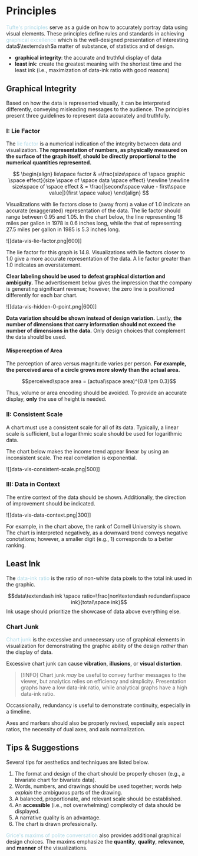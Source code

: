 # Principles

<span style = "color:lightblue">Tufte's principles</span> serve as a guide on how to accurately portray data using visual elements. These principles define rules and standards in achieving <span style = "color:lightblue">graphical excellence</span> which is the well-designed presentation of interesting data$\textemdash$a matter of substance, of statistics and of design.
- **graphical integrity**: the accurate and truthful display of data
- **least ink**: create the greatest meaning with the shortest time and the least ink (i.e., maximization of data-ink ratio with good reasons)

## Graphical Integrity

Based on how the data is represented visually, it can be interpreted differently, conveying misleading messages to the audience. The principles present three guidelines to represent data accurately and truthfully.

### I: Lie Factor
The <span style = "color:lightblue">lie factor</span> is a numerical indication of the integrity between data and visualization. **The representation of numbers, as physically measured on the surface of the graph itself, should be directly proportional to the numerical quantities represented.**

$$
\begin{align}
	lie\space factor & =\frac{size\space of \space graphic \space effect}{size \space of \space data \space effect} \newline \newline
	size\space of \space effect & = \frac{|second\space value - first\space value|}{first \space value}
\end{align}
$$

Visualizations with lie factors close to (away from) a value of $1.0$ indicate an accurate (exaggerated) representation of the data. The lie factor should range between $0.95$ and $1.05$. In the chart below, the line representing 18 miles per gallon in 1978 is 0.6 inches long, while the that of representing 27.5 miles per gallon in 1985 is 5.3 inches long.

![[data-vis-lie-factor.png|600]]

The lie factor for this graph is $14.8$. Visualizations with lie factors closer to $1.0$ give a more accurate representation of the data. A lie factor greater than $1.0$ indicates an overstatement. 

**Clear labeling should be used to defeat graphical distortion and ambiguity.** The advertisement below gives the impression that the company is generating significant revenue; however, the zero line is positioned differently for each bar chart.

![[data-vis-hidden-0-point.png|600]]

**Data variation should be shown instead of design variation.** Lastly, **the number of dimensions that carry information should not exceed the number of dimensions in the data.** Only design choices that complement the data should be used.

#### Misperception of Area
The perception of area versus magnitude varies per person. **For example, the perceived area of a circle grows more slowly than the actual area.**

$$perceived\space area = (actual\space area)^{0.8 \pm 0.3}$$

Thus, volume or area encoding should be avoided. To provide an accurate display, **only** the use of height is needed.

### II: Consistent Scale
A chart must use a consistent scale for all of its data. Typically, a linear scale is sufficient, but a logarithmic scale should be used for logarithmic data.

The chart below makes the income trend appear linear by using an inconsistent scale. The real correlation is exponential.

![[data-vis-consistent-scale.png|500]]

### III: Data in Context

The entire context of the data should be shown. Additionally, the direction of improvement should be indicated.

![[data-vis-data-context.png|300]]

For example, in the chart above, the rank of Cornell University is shown. The chart is interpreted negatively, as a downward trend conveys negative conotations; however, a smaller digit (e.g., $1$) corresponds to a better ranking.

## Least Ink
The <span style = "color:lightblue">data-ink ratio</span> is the ratio of non-white data pixels to the total ink used in the graphic.

$$data\textendash ink \space ratio=\frac{non\textendash redundant\space ink}{total\space ink}$$
Ink usage should prioritize the showcase of data above everything else.

### Chart Junk
<span style = "color:lightblue">Chart junk</span> is the excessive and unnecessary use of graphical elements in visualization for demonstrating the graphic ability of the design *rather* than the display of data.

Excessive chart junk can cause **vibration**, **illusions**, or **visual distortion**.

> [!INFO]
> Chart junk *may* be useful to convey further messages to the viewer, but analytics relies on efficiency and simplicity. Presentation graphs have a low data-ink ratio, while analytical graphs have a high data-ink ratio.

Occassionally, redundancy is useful to demonstrate continuity, especially in a timeline.

Axes and markers should also be properly revised, especially axis aspect ratios, the necessity of dual axes, and axis normalization.

## Tips & Suggestions

Several tips for aesthetics and techniques are listed below.
1. The format and design of the chart should be properly chosen (e.g., a bivariate chart for bivariate data).
2. Words, numbers, and drawings should be used together; words help *explain* the ambiguous parts of the drawing.
3. A balanced, proportionate, and relevant scale should be established.
4. An **accessible** (i.e., not overwhelming) complexity of data should be displayed.
5. A narrative quality is an advantage.
6. The chart is drawn professionally.

<span style = "color:lightblue">Grice's maxims of polite conversation</span> also provides additional graphical design choices. The maxims emphasize the **quantity**, **quality**, **relevance**, and **manner** of the visualizations.
